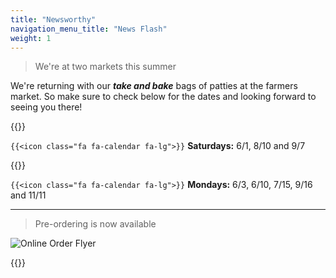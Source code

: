```yaml
---
title: "Newsworthy"
navigation_menu_title: "News Flash"
weight: 1
---
```


> We're at two markets this summer

We're returning with our ***take and bake***  bags of patties at the farmers market. So make sure to check below for the dates and looking forward to seeing you there!

{{<extlink text="Union Square Farmers Market in Somerville" href="https://www.unionsquaremain.org/2024-fmseason" icon="fa fa-external-link">}}

`{{<icon class="fa fa-calendar fa-lg">}}` **Saturdays:** 6/1, 8/10 and 9/7

{{<extlink text="Central Sq Farmers Market in Cambridge" href="https://www.massfarmersmarkets.org/central" icon="fa fa-external-link">}}

`{{<icon class="fa fa-calendar fa-lg">}}` **Mondays:** 6/3, 6/10, 7/15, 9/16 and 11/11

---

> Pre-ordering is now available 


![Online Order Flyer](../images/online-ordering.jpeg)

{{<extlink text="Pre-order Now!" href="https://cocobelly-bites.square.site/" icon="fa fa-external-link">}} 
  <!-- `{{<icon class="fa fa-calendar fa-lg">}}` [Events Calendar](events) `{{<icon class="fa fa-calendar fa-lg">}}` -->
